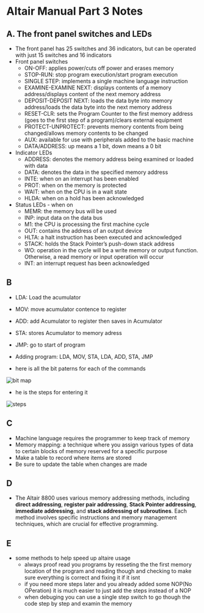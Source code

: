 # Altair Manual Part 3 Notes
## A. The front panel switches and LEDs
- The front panel has 25 switches and 36 indicators, but can be operated with  just 15 switches and 16 indicators
- Front panel switches
  - ON-OFF: applies power/cuts off power and erases memory
  - STOP-RUN: stop program execution/start program execution
  - SINGLE STEP: implements a single machine language instruction
  - EXAMINE-EXAMINE NEXT: displays contents of a memory address/displays content of the next memory address
  - DEPOSIT-DEPOSIT NEXT: loads the data byte into memory address/loads the data byte into the next memory address
  - RESET-CLR: sets the Program Counter to the first memory address (goes to the first step of a program)/clears external equipment
  - PROTECT-UNPROTECT: prevents memory contents from being changed/allows memory contents to be changed
  - AUX: available for use with peripherals added to the basic machine
  - DATA/ADDRESS: up means a 1 bit, down means a 0 bit
- Indicator LEDs
  - ADDRESS: denotes the memory address being examined or loaded with data
  - DATA: denotes the data in the specified memory address
  - INTE: when on an interrupt has been enabled
  - PROT: when on the memory is protected
  - WAIT: when on the CPU is in a wait state
  - HLDA: when on a hold has been acknowledged
- Status LEDs - when on
  - MEMR: the memory bus will be used
  - INP: input data on the data bus
  - M1: the CPU is processing the first machine cycle
  - OUT: contains the address of an output device
  - HLTA: a halt instruction has been executed and acknowledged
  - STACK: holds the Stack Pointer’s push-down stack address
  - WO: operation in the cycle will be a write memory or output function. Otherwise, a read memory or input operation will occur
  - INT: an interrupt request has been acknowledged
## B
- LDA: Load the acumulator
- MOV: move acumulator contence to register
- ADD: add Acumulator to register then saves in Acumulator
- STA: stores Acumulator to memory adress
- JMP: go to start of program
- Adding program: LDA, MOV, STA, LDA, ADD, STA, JMP

- here is all the bit paterns for each of the commands
  
![bit map](bitpatern.png)

- he is the steps for entering it

  
 ![steps](image.png)

## C
- Machine language requires the programmer to keep track of memory
- Memory mapping: a technique where you assign various types of data to certain blocks of memory reserved for a specific purpose
- Make a table to record where items are stored
- Be sure to update the table when changes are made
## D
- The Altair 8800 uses various memory addressing methods, including **direct addressing**, **register pair addressing**, **Stack Pointer addressing**, **immediate addressing**, and **stack addressing of subroutines**. Each method involves specific instructions and memory management techniques, which are crucial for effective programming.
## E
- some methods to help speed up altaire usage
    - always proof read you programs by resseting the the first memory location of the program and reading though and checking to make sure everything is correct and fixing it if it isnt
    - if you need more steps later and you already added some NOP(No OPeration) it is much easier to just add the steps instead of a NOP
    - when debuging you can use a single step switch to go though the code step by step and examin the memory

